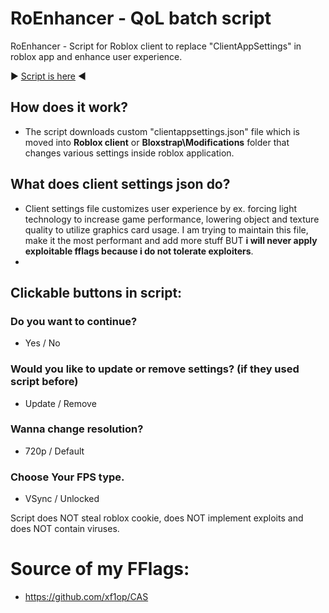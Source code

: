 # RoEnhancer - QoL batch script
RoEnhancer - Script for Roblox client to replace "ClientAppSettings" in roblox app and enhance user experience.

▶️ [Script is here](https://github.com/xf1op/RoEnhancer/releases/latest/) ◀️
## How does it work?
- The script downloads custom "clientappsettings.json" file which is moved into **Roblox client** or **Bloxstrap\Modifications** folder that changes various settings inside roblox application.
## What does client settings json do?
- Client settings file customizes user experience by ex. forcing light technology to increase game performance, lowering object and texture quality to utilize graphics card usage. I am trying to maintain this file, make it the most performant and add more stuff BUT **i will never apply exploitable fflags because i do not tolerate exploiters**.
- 
## Clickable buttons in script:
### Do you want to continue?
- Yes / No
### Would you like to update or remove settings? (if they used script before)
- Update / Remove
### Wanna change resolution?
- 720p / Default
### Choose Your FPS type.
- VSync / Unlocked

Script does NOT steal roblox cookie, does NOT implement exploits and does NOT contain viruses.

# Source of my FFlags:
- https://github.com/xf1op/CAS
